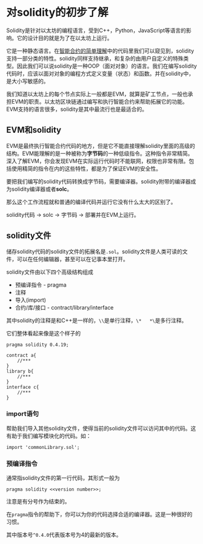 # 对solidity的初步了解

Solidity是针对以太坊的编程语言，受到C++，Python，JavaScript等语言的影响。它的设计目的就是为了在以太坊上运行。

它是一种静态语言。在[智能合约的简单理解](https://github.com/Luosuu/Blockchain-LearningNotes/blob/master/%E6%99%BA%E8%83%BD%E5%90%88%E7%BA%A6%E7%90%86%E8%A7%A3.md)中的代码里我们可以窥见到，solidity支持一部分类的特性。solidity同样支持继承，和复杂的由用户自定义的特殊类型。因此我们可以说solidity是一种OOP（面对对象）的语言。我们在编写solidity代码时，应该以面对对象的编程方式定义变量（状态）和函数。并在solidity中，是大小写敏感的。

我们知道以太坊上的每个节点实际上一般都是EVM，就算是矿工节点，一般也承担EVM的职责。以太坊区块链通过编写和执行智能合约来帮助拓展它的功能。EVM支持的语言很多，solidity是其中最流行也是最适合的。

## EVM和solidity

EVM是最终执行智能合约代码的地方，但是它不能直接理解solidity里面的高级的结构。EVM能理解的是一种被称为**字节码**的一种低级指令。这种指令非常精简。深入了解EVM，你会发现EVM在实际运行代码时不能联网，权限也非常有限。包括使用精简的指令在内的这些特性，都是为了保证EVM的安全性。

要把我们编写的solidity代码转换成字节码，需要编译器。solidity附带的编译器成为solidity编译器或者**solc**。

那么这个工作流程就和普通的编译代码并运行它没有什么太大的区别了。

solidity代码 -> solc -> 字节码 -> 部署并在EVM上运行。

## solidity文件

储存solidity代码的solidity文件的拓展名是`.sol`。solidity文件是人类可读的文件，可以在任何编辑器，甚至可以在记事本里打开。

solidity文件由以下四个高级结构组成

* 预编译指令 - pragma
* 注释
* 导入(import)
* 合约/库/接口 - contract/library/interface

其中solidity的注释是和C++是一样的，`\\`是单行注释，`\*   *\`是多行注释。

它们整体看起来像是这个样子的

```solidity
pragma solidity 0.4.19;

contract a{
    //***
}
library b{
    //***
}
interface c{
    //***
}
```

### import语句

帮助我们导入其他solidity文件，使得当前的solidity文件可以访问其中的代码。这有助于我们编写模块化的代码。如：

```solidity
import 'commonLibrary.sol';
```

### 预编译指令

通常指solidity文件的第一行代码，其形式一般为

```solidity
pragma solidity <<version number>>;
```

注意是有分号作为结束的。

在`pragma`指令的帮助下，你可以为你的代码选择合适的编译器。这是一种很好的习惯。

其中版本号`^0.4.0`代表版本号为4的最新的版本。
